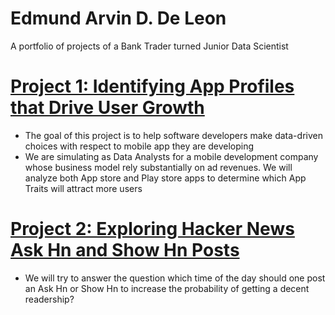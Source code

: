 # Edmund Arvin D. De Leon
A portfolio of projects of a Bank Trader turned Junior Data Scientist 

# [Project 1: Identifying App Profiles that Drive User Growth](https://github.com/edmundarvin1/app_profiles)
- The goal of this project is to help software developers make data-driven choices with respect to mobile app they are developing
- We are simulating as Data Analysts for a mobile development company whose business model rely substantially on ad revenues. We will analyze both App store and Play store apps to determine which App Traits will attract more users

# [Project 2: Exploring Hacker News Ask Hn and Show Hn Posts](https://github.com/edmundarvin1/postingtime_hackernews)
- We will try to answer the question which time of the day should one post an Ask Hn or Show Hn to increase the probability of getting a decent readership?
